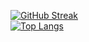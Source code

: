 [![GitHub Streak](http://github-readme-streak-stats.herokuapp.com?user=your-github-username&theme=graywhite)](https://git.io/streak-stats) <br/>
[![Top Langs](https://github-readme-stats.vercel.app/api/top-langs/?username=europeDreadlyDevil&layout=compact&theme=graywhite)](https://github.com/anuraghazra/github-readme-stats)
